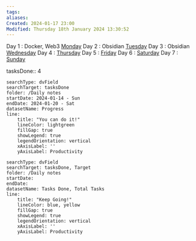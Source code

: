 ```yaml
---
tags: 
aliases: 
Created: 2024-01-17 23:00
Modified: Thursday 18th January 2024 13:30:52
---
```


Day 1 : Docker, Web3               [Monday](<Daily notes/2024-01-15 - Mon>)
Day 2 : Obsidian                        [Tuesday](<Daily notes/2024-01-16 - Tue>)
Day 3 : Obsidian                        [Wednesday](<Daily notes/2024-01-17 - Wed>)
Day 4 :                [Thursday](<Daily notes/2024-01-18 - Thu>)
Day 5 :                [Friday](<Daily notes/2024-01-19 - Fri>)
Day 6 :                [Saturday](<Daily notes/2024-01-20 - Sat>)
Day 7 :                [Sunday](<Daily notes/2024-01-21 - Sun>)

tasksDone:: 4


```tracker
searchType: dvField
searchTarget: tasksDone
folder: /Daily notes 
startDate: 2024-01-14 - Sun
endDate: 2024-01-20 - Sat
datasetName: Progress
line:
    title: "You can do it!"
    lineColor: lightgreen
    fillGap: true
    showLegend: true
    legendOrientation: vertical
    xAxisLabel: ''
    yAxisLabel: Productivity
```



```tracker
searchType: dvField
searchTarget: tasksDone, Target
folder: /Daily notes 
startDate:
endDate:
datasetName: Tasks Done, Total Tasks
line:
    title: "Keep Going!"
    lineColor: blue, yellow
    fillGap: true
    showLegend: true
    legendOrientation: vertical
    xAxisLabel: ''
    yAxisLabel: Productivity
```